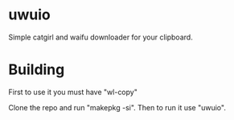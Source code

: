 # uwuio
Simple catgirl and waifu downloader for your clipboard.

# Building
First to use it you must have "wl-copy"

Clone the repo and run "makepkg -si". Then to run it use "uwuio".


